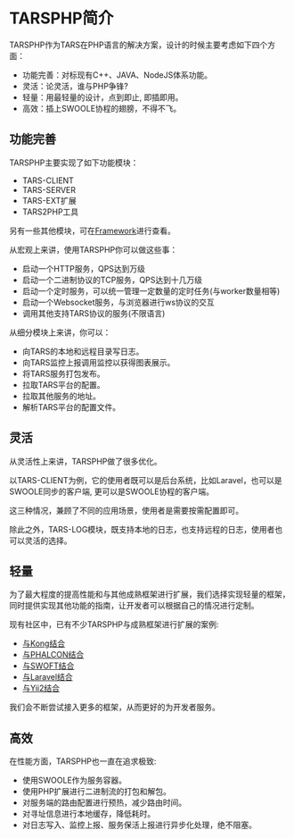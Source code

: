# TARSPHP简介

TARSPHP作为TARS在PHP语言的解决方案，设计的时候主要考虑如下四个方面：

* 功能完善：对标现有C++、JAVA、NodeJS体系功能。
* 灵活：论灵活，谁与PHP争锋?
* 轻量：用最轻量的设计，点到即止, 即插即用。
* 高效：插上SWOOLE协程的翅膀，不得不飞。

## 功能完善

TARSPHP主要实现了如下功能模块：
* TARS-CLIENT
* TARS-SERVER
* TARS-EXT扩展
* TARS2PHP工具

另有一些其他模块，可在[Framework](zh/Framework/introduce.md)进行查看。

从宏观上来讲，使用TARSPHP你可以做这些事：
* 启动一个HTTP服务，QPS达到万级
* 启动一个二进制协议的TCP服务，QPS达到十几万级
* 启动一个定时服务，可以统一管理一定数量的定时任务(与worker数量相等)
* 启动一个Websocket服务，与浏览器进行ws协议的交互
* 调用其他支持TARS协议的服务(不限语言)

从细分模块上来讲，你可以：
* 向TARS的本地和远程目录写日志。
* 向TARS监控上报调用监控以获得图表展示。
* 将TARS服务打包发布。
* 拉取TARS平台的配置。
* 拉取其他服务的地址。
* 解析TARS平台的配置文件。

## 灵活

从灵活性上来讲，TARSPHP做了很多优化。

以TARS-CLIENT为例，它的使用者既可以是后台系统，比如Laravel，也可以是SWOOLE同步的客户端, 更可以是SWOOLE协程的客户端。

这三种情况，兼顾了不同的应用场景，使用者是需要按需配置即可。

除此之外，TARS-LOG模块，既支持本地的日志，也支持远程的日志，使用者也可以灵活的选择。

## 轻量

为了最大程度的提高性能和与其他成熟框架进行扩展，我们选择实现轻量的框架，同时提供实现其他功能的指南，让开发者可以根据自己的情况进行定制。

现有社区中，已有不少TARSPHP与成熟框架进行扩展的案例:

* [与Kong结合](https://tangramor.gitlab.io/tars-docker-guide/3.TARS-PHP-HTTP%E6%9C%8D%E5%8A%A1%E7%AB%AF%E4%B8%8E%E5%AE%A2%E6%88%B7%E7%AB%AF%E5%BC%80%E5%8F%91/)
* [与PHALCON结合]()
* [与SWOFT结合](../Advanced/swoft.md)
* [与Laravel结合](../Advanced/laravel.md)
* [与Yii2结合](../Advanced/yii2.md)

我们会不断尝试接入更多的框架，从而更好的为开发者服务。

## 高效

在性能方面，TARSPHP也一直在追求极致:
* 使用SWOOLE作为服务容器。
* 使用PHP扩展进行二进制流的打包和解包。
* 对服务端的路由配置进行预热，减少路由时间。
* 对寻址信息进行本地缓存，降低耗时。
* 对日志写入、监控上报、服务保活上报进行异步化处理，绝不阻塞。

